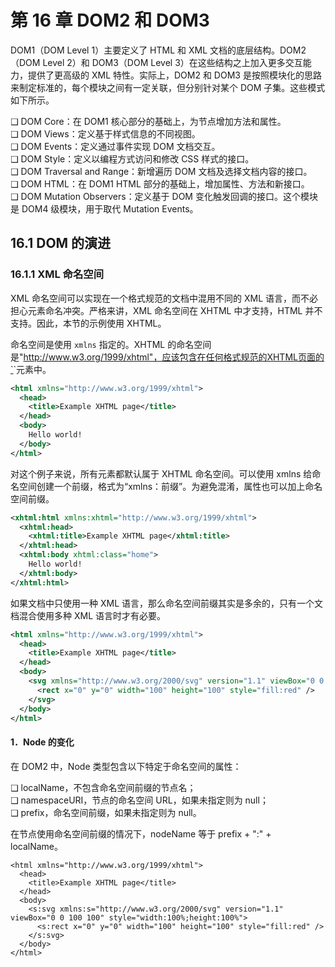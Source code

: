 # 第 16 章 DOM2 和 DOM3

DOM1（DOM Level 1）主要定义了 HTML 和 XML 文档的底层结构。DOM2（DOM Level 2）和 DOM3（DOM Level 3）在这些结构之上加入更多交互能力，提供了更高级的 XML 特性。实际上，DOM2 和 DOM3 是按照模块化的思路来制定标准的，每个模块之间有一定关联，但分别针对某个 DOM 子集。这些模式如下所示。

❑ DOM Core：在 DOM1 核心部分的基础上，为节点增加方法和属性。<br />
❑ DOM Views：定义基于样式信息的不同视图。<br />
❑ DOM Events：定义通过事件实现 DOM 文档交互。<br />
❑ DOM Style：定义以编程方式访问和修改 CSS 样式的接口。<br />
❑ DOM Traversal and Range：新增遍历 DOM 文档及选择文档内容的接口。<br />
❑ DOM HTML：在 DOM1 HTML 部分的基础上，增加属性、方法和新接口。<br />
❑ DOM Mutation Observers：定义基于 DOM 变化触发回调的接口。这个模块是 DOM4 级模块，用于取代 Mutation Events。

## 16.1 DOM 的演进

### 16.1.1 XML 命名空间

XML 命名空间可以实现在一个格式规范的文档中混用不同的 XML 语言，而不必担心元素命名冲突。严格来讲，XML 命名空间在 XHTML 中才支持，HTML 并不支持。因此，本节的示例使用 XHTML。

命名空间是使用 `xmlns` 指定的。XHTML 的命名空间是"http://www.w3.org/1999/xhtml"，应该包含在任何格式规范的XHTML页面的`<html>`元素中。

```xml
<html xmlns="http://www.w3.org/1999/xhtml">
  <head>
    <title>Example XHTML page</title>
  </head>
  <body>
    Hello world!
  </body>
</html>
```

对这个例子来说，所有元素都默认属于 XHTML 命名空间。可以使用 xmlns 给命名空间创建一个前缀，格式为“xmlns：前缀”​。为避免混淆，属性也可以加上命名空间前缀。

```xml
<xhtml:html xmlns:xhtml="http://www.w3.org/1999/xhtml">
  <xhtml:head>
    <xhtml:title>Example XHTML page</xhtml:title>
  </xhtml:head>
  <xhtml:body xhtml:class="home">
    Hello world!
  </xhtml:body>
</xhtml:html>
```

如果文档中只使用一种 XML 语言，那么命名空间前缀其实是多余的，只有一个文档混合使用多种 XML 语言时才有必要。

```xml
<html xmlns="http://www.w3.org/1999/xhtml">
  <head>
    <title>Example XHTML page</title>
  </head>
  <body>
    <svg xmlns="http://www.w3.org/2000/svg" version="1.1" viewBox="0 0 100 100" style="width:100%;height:100%">
      <rect x="0" y="0" width="100" height="100" style="fill:red" />
    </svg>
  </body>
</html>
```

#### 1．Node 的变化

在 DOM2 中，Node 类型包含以下特定于命名空间的属性：

❑ localName，不包含命名空间前缀的节点名；<br />
❑ namespaceURI，节点的命名空间 URL，如果未指定则为 null；<br />
❑ prefix，命名空间前缀，如果未指定则为 null。

在节点使用命名空间前缀的情况下，nodeName 等于 prefix + ":" + localName。

```xhtml
<html xmlns="http://www.w3.org/1999/xhtml">
  <head>
    <title>Example XHTML page</title>
  </head>
  <body>
    <s:svg xmlns:s="http://www.w3.org/2000/svg" version="1.1" viewBox="0 0 100 100" style="width:100%;height:100%">
      <s:rect x="0" y="0" width="100" height="100" style="fill:red" />
    </s:svg>
  </body>
</html>
```
